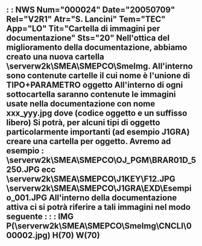 :  : NWS Num="000024" Date="20050709" Rel="V2R1" Atr="S. Lancini" Tem="TEC" App="LO" Tit="Cartella di immagini per documentazione" Sts="20"
Nell'ottica del miglioramento della documentazione, abbiamo creato una nuova cartella  \\serverw2k\SMEA\SMEPCO\SmeImg.
All'interno sono contenute cartelle il cui nome è l'unione di TIPO+PARAMETRO oggetto All'interno di ogni sottocartella saranno contenute le immagini usate nella documentazione con nome xxx_yyy.jpg dove (codice oggetto e un suffisso libero)
Si potrà, per alcuni tipi di oggetto particolarmente importanti (ad esempio J1GRA) creare una cartella per oggetto.
Avremo ad esempio : 
 \\serverw2k\SMEA\SMEPCO\OJ_PGM\BRAR01D_5250.JPG ecc
 \\serverw2k\SMEA\SMEPCO\J1KEY\F12.JPG
 \\serverw2k\SMEA\SMEPCO\J1GRA\EXD\Esempio_001.JPG
All'interno della documentazione attiva ci si potrà riferire a tali immagini nel modo seguente : 
  :  : IMG P(\\serverw2k\SMEA\SMEPCO\SmeImg\CNCLI\000002.jpg) H(70) W(70)
-
